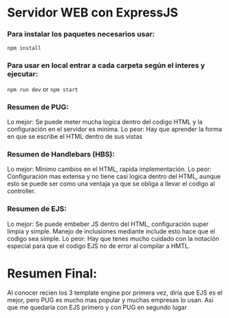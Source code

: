 # Servidor WEB con ExpressJS

### Para instalar los paquetes necesarios usar:

``` npm install ```

### Para usar en local entrar a cada carpeta según el interes y ejecutar:

``` npm run dev ``` or ``` npm start ```

### Resumen de PUG:
Lo mejor: Se puede meter mucha logica dentro del codigo HTML y la configuración en el servidor es minima.
Lo peor: Hay que aprender la forma en que se escribe el HTML dentro de sus vistas

### Resumen de Handlebars (HBS):
Lo mejor: Minimo cambios en el HTML, rapida implementación.
Lo peor: Configuración mas extensa y no tiene casi logica dentro del HTML, aunque esto se puede ser como una ventaja ya que se obliga a llevar el codigo al controller.

### Resumen de EJS:
Lo mejor: Se puede embeber JS dentro del HTML, configuración super limpia y simple. Manejo de inclusiones mediante include esto hace que el codigo sea simple.
Lo peor: Hay que tenes mucho cuidado con la notación especial para que el codigo EJS no de error al compilar a HMTL.

# Resumen Final:
Al conocer recien los 3 template engine por primera vez, diria que EJS es el mejor, pero PUG es mucho mas popular y muchas empresas lo usan. Asi que me quedaria con EJS primero y con PUG en segundo lugar